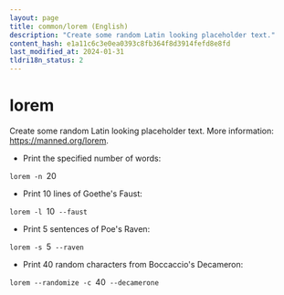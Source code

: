 ```yaml
---
layout: page
title: common/lorem (English)
description: "Create some random Latin looking placeholder text."
content_hash: e1a11c6c3e0ea0393c8fb364f8d3914fefd8e8fd
last_modified_at: 2024-01-31
tldri18n_status: 2
---
```

# lorem

Create some random Latin looking placeholder text.
More information: <https://manned.org/lorem>.

- Print the specified number of words:

`lorem -n `<span class="tldr-var badge badge-pill bg-dark-lm bg-white-dm text-white-lm text-dark-dm font-weight-bold">20</span>

- Print 10 lines of Goethe's Faust:

`lorem -l `<span class="tldr-var badge badge-pill bg-dark-lm bg-white-dm text-white-lm text-dark-dm font-weight-bold">10</span>` --faust`

- Print 5 sentences of Poe's Raven:

`lorem -s `<span class="tldr-var badge badge-pill bg-dark-lm bg-white-dm text-white-lm text-dark-dm font-weight-bold">5</span>` --raven`

- Print 40 random characters from Boccaccio's Decameron:

`lorem --randomize -c `<span class="tldr-var badge badge-pill bg-dark-lm bg-white-dm text-white-lm text-dark-dm font-weight-bold">40</span>` --decamerone`
